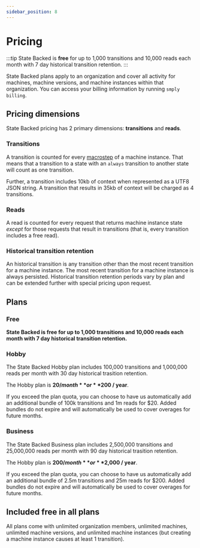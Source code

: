```yaml
---
sidebar_position: 8
---
```


# Pricing

:::tip
State Backed is **free** for up to 1,000 transitions and 10,000 reads each month with 7 day historical
transition retention.
:::

State Backed plans apply to an organization and cover all activity for machines, machine versions, and
machine instances within that organization.
You can access your billing information by running `smply billing`.

## Pricing dimensions

State Backed pricing has 2 primary dimensions: **transitions** and **reads**.

### Transitions

A transition is counted for every [macrostep](https://xstate.js.org/docs/guides/interpretation.html#transitions)
of a machine instance.
That means that a transition to a state with an `always` transition to another state will count as one
transition.

Further, a transition includes 10kb of context when represented as a UTF8 JSON string.
A transition that results in 35kb of context will be charged as 4 transitions.

### Reads

A read is counted for every request that returns machine instance state *except* for those requests
that result in transitions (that is, every transition includes a free read).

### Historical transition retention

An historical transition is any transition other than the most recent transition for a machine instance.
The most recent transition for a machine instance is always persisted.
Historical transition retention periods vary by plan and can be extended further with special pricing
upon request.

## Plans

### Free

**State Backed is free for up to 1,000 transitions and 10,000 reads each month with 7 day historical transition retention.**

### Hobby

The State Backed Hobby plan includes 100,000 transitions and 1,000,000 reads per month with 30 day
historical trasition retention.

The Hobby plan is **$20 / month** or **$200 / year**.

If you exceed the plan quota, you can choose to have us automatically add an additional bundle
of 100k transitions and 1m reads for $20.
Added bundles do not expire and will automatically be used to cover overages for future months.

### Business

The State Backed Business plan includes 2,500,000 transitions and 25,000,000 reads per month with 90 day
historical trasition retention.

The Hobby plan is **$200 / month** or **$2,000 / year**.

If you exceed the plan quota, you can choose to have us automatically add an additional bundle
of 2.5m transitions and 25m reads for $200.
Added bundles do not expire and will automatically be used to cover overages for future months.

## Included free in all plans

All plans come with unlimited organization members, unlimited machines, unlimited machine versions,
and unlimited machine instances (but creating a machine instance causes at least 1 transition).
